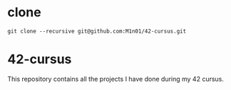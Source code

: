 # clone
```
git clone --recursive git@github.com:M1n01/42-cursus.git
```

# 42-cursus
This repository contains all the projects I have done during my 42 cursus.
